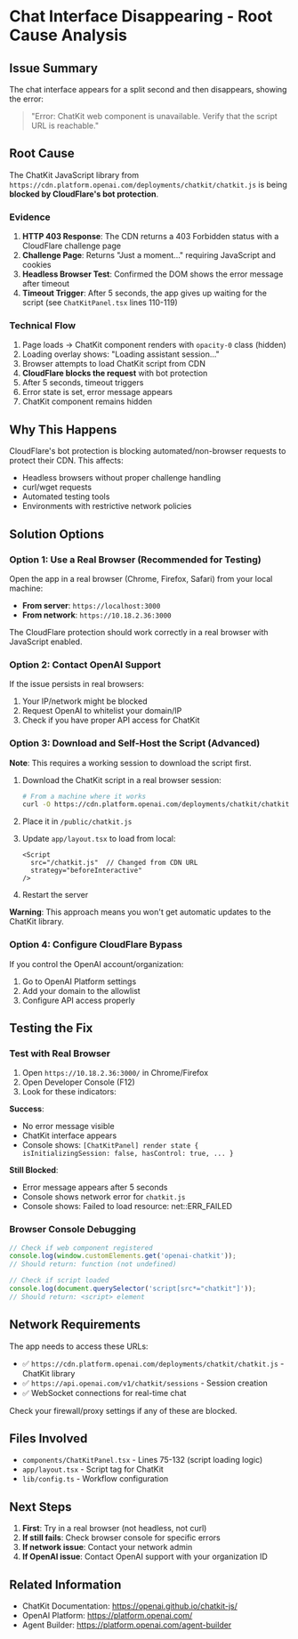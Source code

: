 # Chat Interface Disappearing - Root Cause Analysis

## Issue Summary
The chat interface appears for a split second and then disappears, showing the error:
> "Error: ChatKit web component is unavailable. Verify that the script URL is reachable."

## Root Cause
The ChatKit JavaScript library from `https://cdn.platform.openai.com/deployments/chatkit/chatkit.js` is being **blocked by CloudFlare's bot protection**.

### Evidence
1. **HTTP 403 Response**: The CDN returns a 403 Forbidden status with a CloudFlare challenge page
2. **Challenge Page**: Returns "Just a moment..." requiring JavaScript and cookies
3. **Headless Browser Test**: Confirmed the DOM shows the error message after timeout
4. **Timeout Trigger**: After 5 seconds, the app gives up waiting for the script (see `ChatKitPanel.tsx` lines 110-119)

### Technical Flow
1. Page loads → ChatKit component renders with `opacity-0` class (hidden)
2. Loading overlay shows: "Loading assistant session..."
3. Browser attempts to load ChatKit script from CDN
4. **CloudFlare blocks the request** with bot protection
5. After 5 seconds, timeout triggers
6. Error state is set, error message appears
7. ChatKit component remains hidden

## Why This Happens
CloudFlare's bot protection is blocking automated/non-browser requests to protect their CDN. This affects:
- Headless browsers without proper challenge handling
- curl/wget requests
- Automated testing tools
- Environments with restrictive network policies

## Solution Options

### Option 1: Use a Real Browser (Recommended for Testing)
Open the app in a real browser (Chrome, Firefox, Safari) from your local machine:
- **From server**: `https://localhost:3000`
- **From network**: `https://10.18.2.36:3000`

The CloudFlare protection should work correctly in a real browser with JavaScript enabled.

### Option 2: Contact OpenAI Support
If the issue persists in real browsers:
1. Your IP/network might be blocked
2. Request OpenAI to whitelist your domain/IP
3. Check if you have proper API access for ChatKit

### Option 3: Download and Self-Host the Script (Advanced)
**Note**: This requires a working session to download the script first.

1. Download the ChatKit script in a real browser session:
   ```bash
   # From a machine where it works
   curl -O https://cdn.platform.openai.com/deployments/chatkit/chatkit.js
   ```

2. Place it in `/public/chatkit.js`

3. Update `app/layout.tsx` to load from local:
   ```tsx
   <Script
     src="/chatkit.js"  // Changed from CDN URL
     strategy="beforeInteractive"
   />
   ```

4. Restart the server

**Warning**: This approach means you won't get automatic updates to the ChatKit library.

### Option 4: Configure CloudFlare Bypass
If you control the OpenAI account/organization:
1. Go to OpenAI Platform settings
2. Add your domain to the allowlist
3. Configure API access properly

## Testing the Fix

### Test with Real Browser
1. Open `https://10.18.2.36:3000/` in Chrome/Firefox
2. Open Developer Console (F12)
3. Look for these indicators:

**Success**:
- No error message visible
- ChatKit interface appears
- Console shows: `[ChatKitPanel] render state { isInitializingSession: false, hasControl: true, ... }`

**Still Blocked**:
- Error message appears after 5 seconds
- Console shows network error for `chatkit.js`
- Console shows: Failed to load resource: net::ERR_FAILED

### Browser Console Debugging
```javascript
// Check if web component registered
console.log(window.customElements.get('openai-chatkit'));
// Should return: function (not undefined)

// Check if script loaded
console.log(document.querySelector('script[src*="chatkit"]'));
// Should return: <script> element
```

## Network Requirements
The app needs to access these URLs:
- ✅ `https://cdn.platform.openai.com/deployments/chatkit/chatkit.js` - ChatKit library
- ✅ `https://api.openai.com/v1/chatkit/sessions` - Session creation
- ✅ WebSocket connections for real-time chat

Check your firewall/proxy settings if any of these are blocked.

## Files Involved
- `components/ChatKitPanel.tsx` - Lines 75-132 (script loading logic)
- `app/layout.tsx` - Script tag for ChatKit
- `lib/config.ts` - Workflow configuration

## Next Steps
1. **First**: Try in a real browser (not headless, not curl)
2. **If still fails**: Check browser console for specific errors
3. **If network issue**: Contact your network admin
4. **If OpenAI issue**: Contact OpenAI support with your organization ID

## Related Information
- ChatKit Documentation: https://openai.github.io/chatkit-js/
- OpenAI Platform: https://platform.openai.com/
- Agent Builder: https://platform.openai.com/agent-builder







